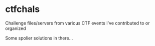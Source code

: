 ctfchals
========

Challenge files/servers from various CTF events I've contributed to or organized

Some spolier solutions in there... 
